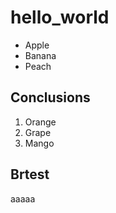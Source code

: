 # hello_world

- Apple
- Banana
- Peach

## Conclusions
1. Orange
1. Grape
1. Mango

## Brtest

aaaaa
